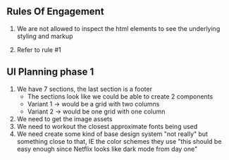 ## Rules Of Engagement

1. We are not allowed to inspect the html elements to see the underlying styling and markup

2. Refer to rule #1

## UI Planning phase 1

1. We have 7 sections, the last section is a footer
    - The sections look like we could be able to create 2 components
    - Variant 1 -> would be a grid with two columns
    - Variant 2 -> would be one grid with one column 
2. We need to get the image assets
3. We need to workout the closest approximate fonts being used
4. We need create some kind of base design system "not really" but something close to that, IE the color schemes they use "this should be easy enough since Netflix looks like dark mode from day one"